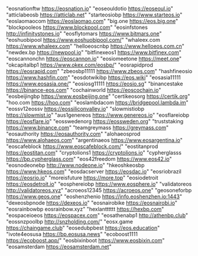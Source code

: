 "eosnationftw https://eosnation.io"
"eoseouldotio https://eoseoul.io"
"atticlabeosb https://atticlab.net"
"starteosiobp https://www.starteos.io"
"eoslaomaocom https://eoslaomao.com"
"big.one https://eos.big.one"
"blockpooleos https://www.blockpool.com"
"eosinfstones http://infinitystones.io"
"eosflytomars https://www.bitmars.one"
"eoshuobipool https://www.eoshuobipool.com/"
"whaleex.com https://www.whaleex.com"
"helloeoscnbp https://www.helloeos.com.cn"
"newdex.bp https://newpool.io"
"bitfinexeos1 https://www.bitfinex.com"
"eoscannonchn https://eoscannon.io"
"eosiomeetone https://meet.one"
"okcapitalbp1 https://www.okex.com/eosbp/"
"eosrapidprod https://eosrapid.com"
"zbeosbp11111 https://www.zbeos.com"
"hashfineosio https://www.hashfin.com"
"eosdotwikibp https://eos.wiki"
"eosasia11111 https://www.eosasia.one/"
"eosiosg11111 https://eosio.sg"
"binancestake https://binance-eos.com"
"cochainworld https://eoscochain.io"
"eosbeijingbp https://www.eosbeijing.one"
"certikeosorg https://certik.org"
"hoo.com https://hoo.com"
"eoslambdacom https://bridgepool.lambda.im"
"eossv12eossv https://eossiliconvalley.io"
"slowmistiobp https://slowmist.io"
"aus1genereos https://www.genereos.io"
"eosflareiobp https://eosflare.io"
"eosswedenorg https://eossweden.org"
"truststaking https://www.binance.com"
"teamgreymass https://greymass.com"
"eosauthority https://eosauthority.com"
"alohaeosprod https://www.alohaeos.com"
"argentinaeos https://www.eosargentina.io"
"eoscafeblock https://www.eoscafeblock.com/"
"eostitanprod https://eostitan.com"
"cryptolions1 https://cryptolions.io"
"cypherglasss https://bp.cypherglass.com"
"eos42freedom https://www.eos42.io"
"eosnodeonebp http://www.nodeone.io"
"hkeoshkeosbp https://www.hkeos.com"
"eosdacserver https://eosdac.io"
"eosriobrazil https://eosrio.io"
"moreisfuture https://more.top"
"eosiodetroit https://eosdetroit.io"
"eosphereiobp https://www.eosphere.io"
"validatoreos http://validatoreos.xyz"
"acroeos12345 https://acroeos.one"
"geosoneforbp https://www.geos.one"
"eoshenzhenio https://info.eoshenzhen.io:1443"
"dexeosbpnode https://dexeos.io"
"eosnairobike https://eosnairobi.io"
"eosrainbowbp eosrainbow.xyz"
"hexlantttttt https://hexbp.com"
"eospaceioeos https://eospacex.com"
"eosathenabp1 http://athenbp.club"
"eossnzpoolbp http://snzholding.com/"
"eosx.game https://chaingame.club"
"eosedubpbest https://eos.education"
"ivote4eosusa https://bp.eosusa.news"
"ecoboost1111 https://ecoboost.app/"
"eosbixinboot https://www.eosbixin.com"
"eosamsterdam https://eosamsterdam.net"

